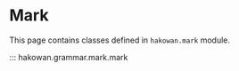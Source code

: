 # Mark

This page contains classes defined in `hakowan.mark` module.

::: hakowan.grammar.mark.mark
